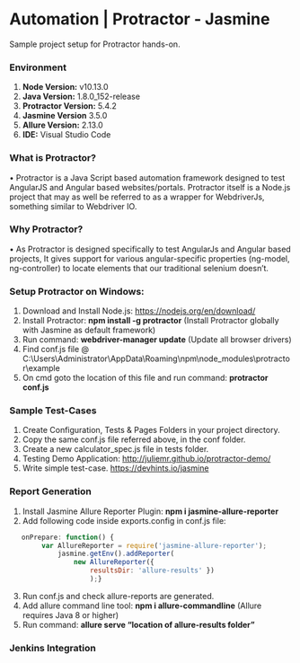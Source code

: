 # Automation | Protractor - Jasmine
Sample project setup for Protractor hands-on. 

### Environment

1. **Node Version:** v10.13.0
2. **Java Version:** 1.8.0_152-release
3. **Protractor Version:** 5.4.2
4. **Jasmine Version** 3.5.0
5. **Allure Version:** 2.13.0
6. **IDE:** Visual Studio Code

### What is Protractor?
• Protractor is a Java Script based automation framework designed to test AngularJS and Angular based websites/portals. Protractor itself is a Node.js project that may as well be referred to as a wrapper for WebdriverJs, something similar to Webdriver IO. </bullet>

### Why Protractor?
• As Protractor is designed specifically to test AngularJs and Angular based projects, It gives support for various angular-specific properties (ng-model, ng-controller) to locate elements that our traditional selenium doesn’t.   

### Setup Protractor on Windows:
1. Download and Install Node.js: https://nodejs.org/en/download/
2. Install Protractor: **npm install -g protractor** (Install Protractor globally with Jasmine as default framework)
3. Run command: **webdriver-manager update** (Update all browser drivers)
4. Find conf.js file @ C:\Users\Administrator\AppData\Roaming\npm\node_modules\protractor\example
5. On cmd goto the location of this file and run command: **protractor conf.js**

### Sample Test-Cases
1. Create Configuration, Tests & Pages Folders in your project directory.
2. Copy the same conf.js file referred above, in the conf folder.
3. Create a new calculator_spec.js file in tests folder.
4. Testing Demo Application: http://juliemr.github.io/protractor-demo/
5. Write simple test-case. https://devhints.io/jasmine

### Report Generation
1. Install Jasmine Allure Reporter Plugin: **npm i jasmine-allure-reporter**
2. Add following code inside exports.config in conf.js file:
```javascript		
   onPrepare: function() { 
        var AllureReporter = require('jasmine-allure-reporter');
    	    jasmine.getEnv().addReporter( 
                new AllureReporter({
                    resultsDir: 'allure-results' })
                    );}
```
3. Run conf.js and check allure-reports are generated.
4. Add allure command line tool: **npm i allure-commandline** (Allure requires Java 8 or higher)
5. Run command: **allure serve “location of allure-results folder”**

### Jenkins Integration



